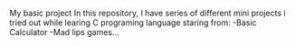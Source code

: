 My basic project 
In this repository, I have series of different mini projects i tried out while learing C programing language
staring from:
-Basic Calculator 
-Mad lips games...
